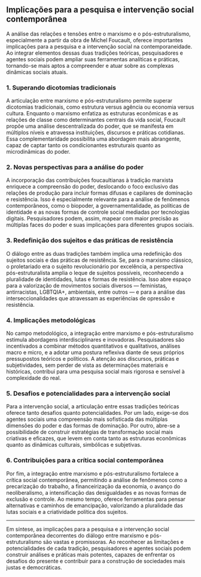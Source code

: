 
## Implicações para a pesquisa e intervenção social contemporânea

A análise das relações e tensões entre o marxismo e o pós-estruturalismo, especialmente a partir da obra de Michel Foucault, oferece importantes implicações para a pesquisa e a intervenção social na contemporaneidade. Ao integrar elementos dessas duas tradições teóricas, pesquisadores e agentes sociais podem ampliar suas ferramentas analíticas e práticas, tornando-se mais aptos a compreender e atuar sobre as complexas dinâmicas sociais atuais.

### 1. Superando dicotomias tradicionais

A articulação entre marxismo e pós-estruturalismo permite superar dicotomias tradicionais, como estrutura versus agência ou economia versus cultura. Enquanto o marxismo enfatiza as estruturas econômicas e as relações de classe como determinantes centrais da vida social, Foucault propõe uma análise descentralizada do poder, que se manifesta em múltiplos níveis e atravessa instituições, discursos e práticas cotidianas. Essa complementaridade possibilita uma abordagem mais abrangente, capaz de captar tanto os condicionantes estruturais quanto as microdinâmicas do poder.

### 2. Novas perspectivas para a análise do poder

A incorporação das contribuições foucaultianas à tradição marxista enriquece a compreensão do poder, deslocando o foco exclusivo das relações de produção para incluir formas difusas e capilares de dominação e resistência. Isso é especialmente relevante para a análise de fenômenos contemporâneos, como o biopoder, a governamentalidade, as políticas de identidade e as novas formas de controle social mediadas por tecnologias digitais. Pesquisadores podem, assim, mapear com maior precisão as múltiplas faces do poder e suas implicações para diferentes grupos sociais.

### 3. Redefinição dos sujeitos e das práticas de resistência

O diálogo entre as duas tradições também implica uma redefinição dos sujeitos sociais e das práticas de resistência. Se, para o marxismo clássico, o proletariado era o sujeito revolucionário por excelência, a perspectiva pós-estruturalista amplia o leque de sujeitos possíveis, reconhecendo a pluralidade de identidades, lutas e formas de resistência. Isso abre espaço para a valorização de movimentos sociais diversos — feministas, antirracistas, LGBTQIA+, ambientais, entre outros — e para a análise das interseccionalidades que atravessam as experiências de opressão e resistência.

### 4. Implicações metodológicas

No campo metodológico, a integração entre marxismo e pós-estruturalismo estimula abordagens interdisciplinares e inovadoras. Pesquisadores são incentivados a combinar métodos quantitativos e qualitativos, análises macro e micro, e a adotar uma postura reflexiva diante de seus próprios pressupostos teóricos e políticos. A atenção aos discursos, práticas e subjetividades, sem perder de vista as determinações materiais e históricas, contribui para uma pesquisa social mais rigorosa e sensível à complexidade do real.

### 5. Desafios e potencialidades para a intervenção social

Para a intervenção social, a articulação entre essas tradições teóricas oferece tanto desafios quanto potencialidades. Por um lado, exige-se dos agentes sociais uma compreensão mais sofisticada das múltiplas dimensões do poder e das formas de dominação. Por outro, abre-se a possibilidade de construir estratégias de transformação social mais criativas e eficazes, que levem em conta tanto as estruturas econômicas quanto as dinâmicas culturais, simbólicas e subjetivas.

### 6. Contribuições para a crítica social contemporânea

Por fim, a integração entre marxismo e pós-estruturalismo fortalece a crítica social contemporânea, permitindo a análise de fenômenos como a precarização do trabalho, a financeirização da economia, o avanço do neoliberalismo, a intensificação das desigualdades e as novas formas de exclusão e controle. Ao mesmo tempo, oferece ferramentas para pensar alternativas e caminhos de emancipação, valorizando a pluralidade das lutas sociais e a criatividade política dos sujeitos.

___

Em síntese, as implicações para a pesquisa e a intervenção social contemporânea decorrentes do diálogo entre marxismo e pós-estruturalismo são vastas e promissoras. Ao reconhecer as limitações e potencialidades de cada tradição, pesquisadores e agentes sociais podem construir análises e práticas mais potentes, capazes de enfrentar os desafios do presente e contribuir para a construção de sociedades mais justas e democráticas.
```

